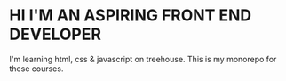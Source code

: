 # **HI I'M AN ASPIRING FRONT END DEVELOPER**
I'm learning html, css & javascript on treehouse. This is my monorepo for these courses.
